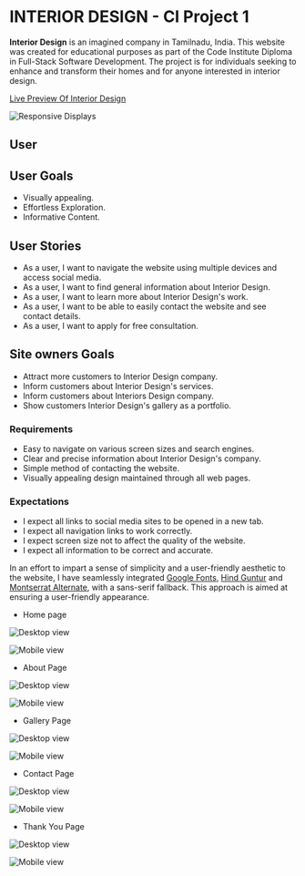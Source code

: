 # INTERIOR DESIGN - CI Project 1

**Interior Design** is an imagined company in Tamilnadu, India. This website was created for educational purposes as part of the Code Institute Diploma in Full-Stack Software Development. The project is for individuals seeking to enhance and transform their homes and for anyone interested in interior design.

[Live Preview Of Interior Design](https://github.com/SangariR/Home-Decor-and-Interior-Design-blog.git)

![Responsive Displays](docs/techsini_screenshot.JPG)



## User

## User Goals

- Visually appealing.
- Effortless Exploration.
- Informative Content.

## User Stories

- As a user, I want to navigate the website using multiple devices and access social media.
- As a user, I want to find general information about Interior Design.
- As a user, I want to learn more about Interior Design's work.
- As a user, I want to be able to easily contact the website and see contact details.
- As a user, I want to apply for free consultation.

## Site owners Goals

- Attract more customers to Interior Design company.
- Inform customers about Interior Design's services.
- Inform customers about Interiors Design company.
- Show customers Interior Design's gallery as a portfolio.

### Requirements

- Easy to navigate on various screen sizes and search engines.
- Clear and precise information about Interior Design's company.
- Simple method of contacting the website.
- Visually appealing design maintained through all web pages.

### Expectations

- I expect all links to social media sites to be opened in a new tab.
- I expect all navigation links to work correctly.
- I expect screen size not to affect the quality of the website.
- I expect all information to be correct and accurate.


In an effort to impart a sense of simplicity and a user-friendly aesthetic to the website, I have seamlessly integrated [Google Fonts](https://fonts.google.com/), [Hind Guntur](https://fonts.google.com/specimen/Hind+Guntur) and [Montserrat Alternate](https://fonts.google.com/?query=Montserrat+Alternates), with a sans-serif fallback. This approach is aimed at ensuring a user-friendly appearance.

  - Home page

  ![Desktop view](docs/lighthouse_desktop_home.JPG)

  ![Mobile view](docs/lighthouse_mobile_home.JPG)

  - About Page
  
  ![Desktop view](docs/lighthouse_desktop_about.JPG)

  ![Mobile view](docs/lighthouse_mobile_about.JPG)

  - Gallery Page

  ![Desktop view](docs/lighthouse_desktop_gallery.JPG)

  ![Mobile view](docs/lighthouse_mob_gallery.JPG)

  - Contact Page

  ![Desktop view](docs/lighthouse_desktop_contact.JPG)

  ![Mobile view](docs/lighthouse_mob_contact.JPG)

  - Thank You Page

  ![Desktop view](docs/lighthouse_desktop_thank_you.JPG)

  ![Mobile view](docs/lighthouse_mob_thank_you.JPG)

